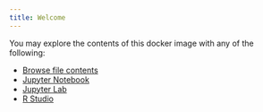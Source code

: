 ```yaml
---
title: Welcome
---
```


You may explore the contents of this docker image with any of the following:

* [Browse file contents](/browse/)
* [Jupyter Notebook](/jupyter/tree)
* [Jupyter Lab](/jupyter/lab)
* [R Studio](/rstudio/)
